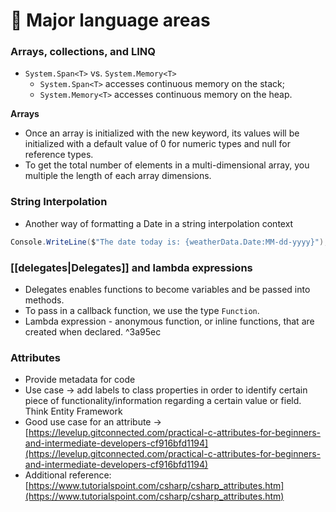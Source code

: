 # 🏓 Major language areas

### **Arrays, collections, and LINQ**

- `System.Span<T>` vs. `System.Memory<T>`
    - `System.Span<T>` accesses continuous memory on the stack;
    - `System.Memory<T>` accesses continuous memory on the heap.

**Arrays**

- Once an array is initialized with the new keyword, its values will be initialized with a default value of 0 for numeric types and null for reference types.
- To get the total number of elements in a multi-dimensional array, you multiple the length of each array dimensions.

### String Interpolation

- Another way of formatting a Date in a string interpolation context

```csharp
Console.WriteLine($"The date today is: {weatherData.Date:MM-dd-yyyy}");
```

### [[delegates|Delegates]] and lambda expressions

- Delegates enables functions to become variables and be passed into methods.
- To pass in a callback function, we use the type `Function`.
- Lambda expression - anonymous function, or inline functions, that are created when declared. ^3a95ec

### Attributes

- Provide metadata for code
- Use case → add labels to class properties in order to identify certain piece of functionality/information regarding a certain value or field. Think Entity Framework
- Good use case for an attribute → [https://levelup.gitconnected.com/practical-c-attributes-for-beginners-and-intermediate-developers-cf916bfd1194](https://levelup.gitconnected.com/practical-c-attributes-for-beginners-and-intermediate-developers-cf916bfd1194)
- Additional reference: [https://www.tutorialspoint.com/csharp/csharp_attributes.htm](https://www.tutorialspoint.com/csharp/csharp_attributes.htm)